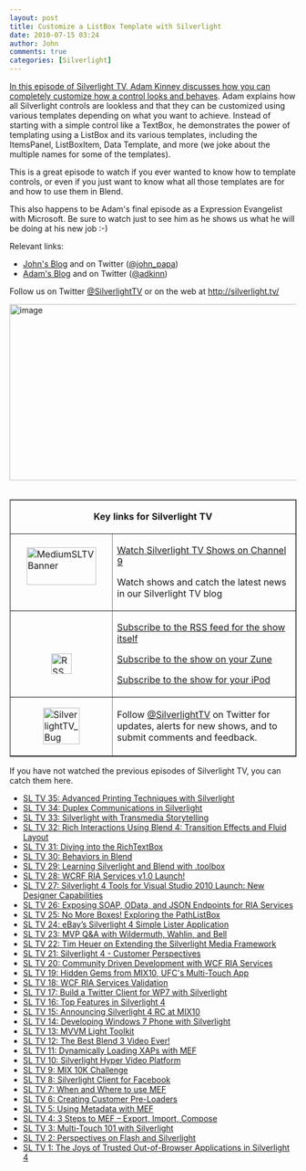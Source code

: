 ```yaml
---
layout: post
title: Customize a ListBox Template with Silverlight
date: 2010-07-15 03:24
author: John
comments: true
categories: [Silverlight]
---
```

<p><a href="http://jpapa.me/sltv36">In this episode of Silverlight TV, Adam Kinney discusses how you can completely customize how a control looks and behaves</a>. Adam explains how all Silverlight controls are lookless and that they can be customized using various templates depending on what you want to achieve. Instead of starting with a simple control like a TextBox, he demonstrates the power of templating using a ListBox and its various templates, including the ItemsPanel, ListBoxItem, Data Template, and more (we joke about the multiple names for some of the templates).</p>
<p>This is a great episode to watch if you ever wanted to know how to template controls, or even if you just want to know what all those templates are for and how to use them in Blend.</p>
<p>This also happens to be Adam's final episode as a Expression Evangelist with Microsoft. Be sure to watch just to see him as he shows us what he will be doing at his new job :-)</p>
<p>Relevant links:</p>
<ul>
<li><a href="/">John's Blog</a> and on Twitter (<a href="http://twitter.com/john_papa">@john_papa</a>)</li>
<li><a href="http://adamkinney.com/">Adam's Blog</a> and on Twitter (<a href="http://twitter.com/adkinn">@adkinn</a>)</li>
</ul>
<p>Follow us on Twitter <a href="http://www.twitter.com/SilverlightTV">@SilverlightTV</a> or on the web at <a href="http://silverlight.tv/">http://silverlight.tv/</a></p>
<p><a href="http://jpapa.me/sltv36"><img style="border-bottom: 0px; border-left: 0px; display: inline; border-top: 0px; border-right: 0px" title="image" border="0" alt="image" width="534" height="309" src="/wp-content/uploads/files/media/image/WindowsLiveWriter/CustomizeaListBoxTemplatewithSilverlight_4FF/image_3.png" /></a>&nbsp;</p>
<table border="1" cellspacing="0" cellpadding="5">
<tbody>
<tr>
<td colspan="2">
<p align="center"><b>Key links for Silverlight TV</b></p>
</td>
</tr>
<tr>
<td width="162">
<p><a href="http://channel9.msdn.com/shows/SilverlightTV/"><img style="border-right-width: 0px; display: block; float: none; border-top-width: 0px; border-bottom-width: 0px; margin-left: auto; border-left-width: 0px; margin-right: auto" title="MediumSLTVBanner" border="0" alt="MediumSLTVBanner" width="122" height="66" src="/wp-content/uploads/files/media/image/WindowsLiveWriter/3StepstoMEFSilverlightTVEpisode4_12BDA/MediumSLTVBanner_3.png" /></a>&nbsp;</p>
</td>
<td width="306">
<p><a href="http://silverlight.tv/">Watch Silverlight TV Shows on Channel 9</a></p>
<p>Watch shows and catch the latest news in our Silverlight TV blog</p>
</td>
</tr>
<tr>
<td width="162">
<p>&nbsp;</p>
<p><a href="/wp-content/uploads/files/media/image/WindowsLiveWriter/3StepstoMEFSilverlightTVEpisode4_12BDA/RSS_2.png"><img style="border-right-width: 0px; display: block; float: none; border-top-width: 0px; border-bottom-width: 0px; margin-left: auto; border-left-width: 0px; margin-right: auto" title="RSS" border="0" alt="RSS" width="36" height="36" src="/wp-content/uploads/files/media/image/WindowsLiveWriter/3StepstoMEFSilverlightTVEpisode4_12BDA/RSS_thumb.png" /></a></p>
</td>
<td width="306">
<p><a href="http://channel9.msdn.com/shows/SilverlightTV/RSS/">Subscribe to the RSS feed for the show itself</a></p>
<p><a href="http://channel9.msdn.com/shows/SilverlightTV/feed/zune/">Subscribe to the show on your Zune</a></p>
<p><a href="http://channel9.msdn.com/shows/SilverlightTV/feed/ipod/">Subscribe to the show for your iPod</a></p>
</td>
</tr>
<tr>
<td width="162">
<p><a href="/wp-content/uploads/files/media/image/WindowsLiveWriter/7f977e907c4d_EE29/SilverlightTV_Bug_2.png"><img style="border-right-width: 0px; display: block; float: none; border-top-width: 0px; border-bottom-width: 0px; margin-left: auto; border-left-width: 0px; margin-right: auto" title="SilverlightTV_Bug" border="0" alt="SilverlightTV_Bug" width="64" height="64" src="/wp-content/uploads/files/media/image/WindowsLiveWriter/7f977e907c4d_EE29/SilverlightTV_Bug_thumb.png" /></a></p>
</td>
<td width="306">
<p>Follow <a href="http://www.twitter.com/SilverlightTV">@SilverlightTV</a> on Twitter for updates, alerts for new shows, and to submit comments and feedback.</p>
</td>
</tr>
</tbody>
</table>
<p>If you have not watched the previous episodes of Silverlight TV, you can catch them here.</p>
<ul>
<li><a href="http://jpapa.me/sltv35">SL TV 35: Advanced Printing Techniques with Silverlight</a></li>
<li><a href="http://jpapa.me/sltv34">SL TV 34: Duplex Communications in Silverlight</a></li>
<li><a href="http://jpapa.me/sltv33">SL TV 33: Silverlight with Transmedia Storytelling</a></li>
<li><a href="http://jpapa.me/sltv32">SL TV 32: Rich Interactions Using Blend 4: Transition Effects and Fluid Layout</a></li>
<li><a href="http://jpapa.me/sltv31">SL TV 31: Diving into the RichTextBox</a></li>
<li><a href="http://jpapa.me/sltv30">SL TV 30: Behaviors in Blend</a></li>
<li><a href="http://jpapa.me/sltv29">SL TV 29: Learning Silverlight and Blend with .toolbox</a></li>
<li><a href="http://jpapa.me/sltv28">SL TV 28: WCRF RIA Services v1.0 Launch!</a></li>
<li><a href="http://jpapa.me/sltv27">SL TV 27: Silverlight 4 Tools for Visual Studio 2010 Launch: New Designer Capabilities</a></li>
<li><a href="http://jpapa.me/sltv26">SL TV 26: Exposing SOAP, OData, and JSON Endpoints for RIA Services</a></li>
<li><a href="http://jpapa.me/sltv25">SL TV 25: No More Boxes! Exploring the PathListBox</a></li>
<li><a href="http://jpapa.me/sltv24  ">SL TV 24: eBay&rsquo;s Silverlight 4 Simple Lister Application</a></li>
<li><a href="http://jpapa.me/sltv23  ">SL TV 23: MVP Q&amp;A with Wildermuth, Wahlin, and Bell</a></li>
<li><a href="http://jpapa.me/sltv22">SL TV 22: Tim Heuer on Extending the Silverlight Media Framework</a></li>
<li><a href="http://jpapa.me/sltv21">SL TV 21: Silverlight 4 - Customer Perspectives</a></li>
<li><a href="http://jpapa.me/sltv20">SL TV 20: Community Driven Development with WCF RIA Services</a></li>
<li><a href="http://jpapa.me/sltv19">SL TV 19: Hidden Gems from MIX10, UFC's Multi-Touch App</a></li>
<li><a href="http://jpapa.me/sltv18">SL TV 18: WCF RIA Services Validation</a></li>
<li><a href="http://jpapa.me/sltv17">SL TV 17: Build a Twitter Client for WP7 with Silverlight</a></li>
<li><a href="http://jpapa.me/sltv16">SL TV 16: Top Features in Silverlight 4</a>&nbsp;</li>
<li><a href="http://jpapa.me/sltv15">SL TV 15: Announcing Silverlight 4 RC at MIX10</a></li>
<li><a href="http://jpapa.me/sltv14">SL TV 14: Developing Windows 7 Phone with Silverlight</a></li>
<li><a href="http://jpapa.me/sltv13">SL TV 13: MVVM Light Toolkit</a></li>
<li><a href="http://jpapa.me/sltv12">SL TV 12: The Best Blend 3 Video Ever!</a></li>
<li><a href="http://jpapa.me/sltv11">SL TV 11: Dynamically Loading XAPs with MEF</a></li>
<li><a href="http://jpapa.me/sltv10">SL TV 10: Silverlight Hyper Video Platform</a></li>
<li><a href="http://jpapa.me/sltv09">SL TV 9: MIX 10K Challenge</a></li>
<li><a href="http://jpapa.me/sltv08">SL TV 8: Silverlight Client for Facebook</a></li>
<li><a href="http://jpapa.me/sltv07">SL TV 7: When and Where to use MEF</a></li>
<li><a href="http://jpapa.me/sltv06">SL TV 6: Creating Customer Pre-Loaders</a></li>
<li><a href="http://jpapa.me/sltv05">SL TV 5: Using Metadata with MEF</a></li>
<li><a href="http://jpapa.me/sltv04">SL TV 4: 3 Steps to MEF &ndash; Export, Import, Compose</a></li>
<li><a href="http://jpapa.me/sltv03">SL TV 3: Multi-Touch 101 with Silverlight</a></li>
<li><a href="http://jpapa.me/sltv02">SL TV 2: Perspectives on Flash and Silverlight</a></li>
<li><a href="http://jpapa.me/sltv01">SL TV 1: The Joys of Trusted Out-of-Browser Applications in Silverlight 4</a></li>
</ul>

